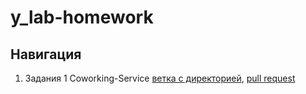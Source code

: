 # y_lab-homework
## Навигация
1. Задания 1 Coworking-Service [ветка с директорией](https://github.com/Comport20/y_lab-homework/tree/coworking-service/hw1-coworking-service), [pull request](https://github.com/Comport20/y_lab-homework/pull/1)
